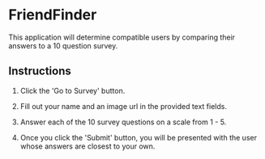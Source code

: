 # FriendFinder

This application will determine compatible users by comparing their answers to a 10 question survey.

## Instructions

1. Click the 'Go to Survey' button.

2. Fill out your name and an image url in the provided text fields.

3. Answer each of the 10 survey questions on a scale from 1 - 5.

4. Once you click the 'Submit' button, you will be presented with the user whose answers are closest to your own.